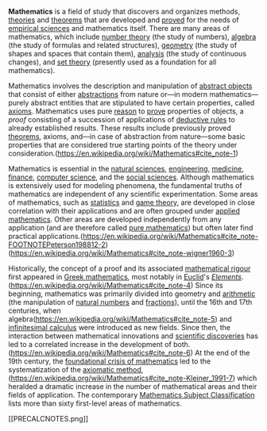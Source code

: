 **Mathematics** is a field of study that discovers and organizes methods, [theories](https://en.wikipedia.org/wiki/Mathematical_theory "Mathematical theory") and [theorems](https://en.wikipedia.org/wiki/Theorem "Theorem") that are developed and [proved](https://en.wikipedia.org/wiki/Mathematical_proof "Mathematical proof") for the needs of [empirical sciences](https://en.wikipedia.org/wiki/Empirical_sciences "Empirical sciences") and mathematics itself. There are many areas of mathematics, which include [number theory](https://en.wikipedia.org/wiki/Number_theory "Number theory") (the study of numbers), [algebra](https://en.wikipedia.org/wiki/Algebra "Algebra") (the study of formulas and related structures), [geometry](https://en.wikipedia.org/wiki/Geometry "Geometry") (the study of shapes and spaces that contain them), [analysis](https://en.wikipedia.org/wiki/Mathematical_analysis "Mathematical analysis") (the study of continuous changes), and [set theory](https://en.wikipedia.org/wiki/Set_theory "Set theory") (presently used as a foundation for all mathematics).

Mathematics involves the description and manipulation of [abstract objects](https://en.wikipedia.org/wiki/Mathematical_object "Mathematical object") that consist of either [abstractions](https://en.wikipedia.org/wiki/Abstraction_\(mathematics\) "Abstraction (mathematics)") from nature or—in modern mathematics—purely abstract entities that are stipulated to have certain properties, called [axioms](https://en.wikipedia.org/wiki/Axiom "Axiom"). Mathematics uses pure [reason](https://en.wikipedia.org/wiki/Reason "Reason") to [prove](https://en.wikipedia.org/wiki/Proof_\(mathematics\) "Proof (mathematics)") properties of objects, a _proof_ consisting of a succession of applications of [deductive rules](https://en.wikipedia.org/wiki/Inference_rule "Inference rule") to already established results. These results include previously proved [theorems](https://en.wikipedia.org/wiki/Theorem "Theorem"), axioms, and—in case of abstraction from nature—some basic properties that are considered true starting points of the theory under consideration.(https://en.wikipedia.org/wiki/Mathematics#cite_note-1)

Mathematics is essential in the [natural sciences](https://en.wikipedia.org/wiki/Natural_science "Natural science"), [engineering](https://en.wikipedia.org/wiki/Engineering "Engineering"), [medicine](https://en.wikipedia.org/wiki/Medicine "Medicine"), [finance](https://en.wikipedia.org/wiki/Finance "Finance"), [computer science](https://en.wikipedia.org/wiki/Computer_science "Computer science"), and the [social sciences](https://en.wikipedia.org/wiki/Social_sciences "Social sciences"). Although mathematics is extensively used for modeling phenomena, the fundamental truths of mathematics are independent of any scientific experimentation. Some areas of mathematics, such as [statistics](https://en.wikipedia.org/wiki/Statistics "Statistics") and [game theory](https://en.wikipedia.org/wiki/Game_theory "Game theory"), are developed in close correlation with their applications and are often grouped under [applied mathematics](https://en.wikipedia.org/wiki/Applied_mathematics "Applied mathematics"). Other areas are developed independently from any application (and are therefore called [pure mathematics](https://en.wikipedia.org/wiki/Pure_mathematics "Pure mathematics")) but often later find practical applications.(https://en.wikipedia.org/wiki/Mathematics#cite_note-FOOTNOTEPeterson198812-2)(https://en.wikipedia.org/wiki/Mathematics#cite_note-wigner1960-3)

Historically, the concept of a proof and its associated [mathematical rigour](https://en.wikipedia.org/wiki/Mathematical_rigour "Mathematical rigour") first appeared in [Greek mathematics](https://en.wikipedia.org/wiki/Greek_mathematics "Greek mathematics"), most notably in [Euclid](https://en.wikipedia.org/wiki/Euclid "Euclid")'s _[Elements](https://en.wikipedia.org/wiki/Euclid%27s_Elements "Euclid's Elements")_.(https://en.wikipedia.org/wiki/Mathematics#cite_note-4) Since its beginning, mathematics was primarily divided into geometry and [arithmetic](https://en.wikipedia.org/wiki/Arithmetic "Arithmetic") (the manipulation of [natural numbers](https://en.wikipedia.org/wiki/Natural_number "Natural number") and [fractions](https://en.wikipedia.org/wiki/Fractions "Fractions")), until the 16th and 17th centuries, when algebra(https://en.wikipedia.org/wiki/Mathematics#cite_note-5) and [infinitesimal calculus](https://en.wikipedia.org/wiki/Infinitesimal_calculus "Infinitesimal calculus") were introduced as new fields. Since then, the interaction between mathematical innovations and [scientific discoveries](https://en.wikipedia.org/wiki/Timeline_of_scientific_discoveries "Timeline of scientific discoveries") has led to a correlated increase in the development of both.(https://en.wikipedia.org/wiki/Mathematics#cite_note-6) At the end of the 19th century, the [foundational crisis of mathematics](https://en.wikipedia.org/wiki/Foundational_crisis_of_mathematics "Foundational crisis of mathematics") led to the systematization of the [axiomatic method](https://en.wikipedia.org/wiki/Axiomatic_method "Axiomatic method"),(https://en.wikipedia.org/wiki/Mathematics#cite_note-Kleiner_1991-7) which heralded a dramatic increase in the number of mathematical areas and their fields of application. The contemporary [Mathematics Subject Classification](https://en.wikipedia.org/wiki/Mathematics_Subject_Classification "Mathematics Subject Classification") lists more than sixty first-level areas of mathematics.

[[PRECALCNOTES.png]]